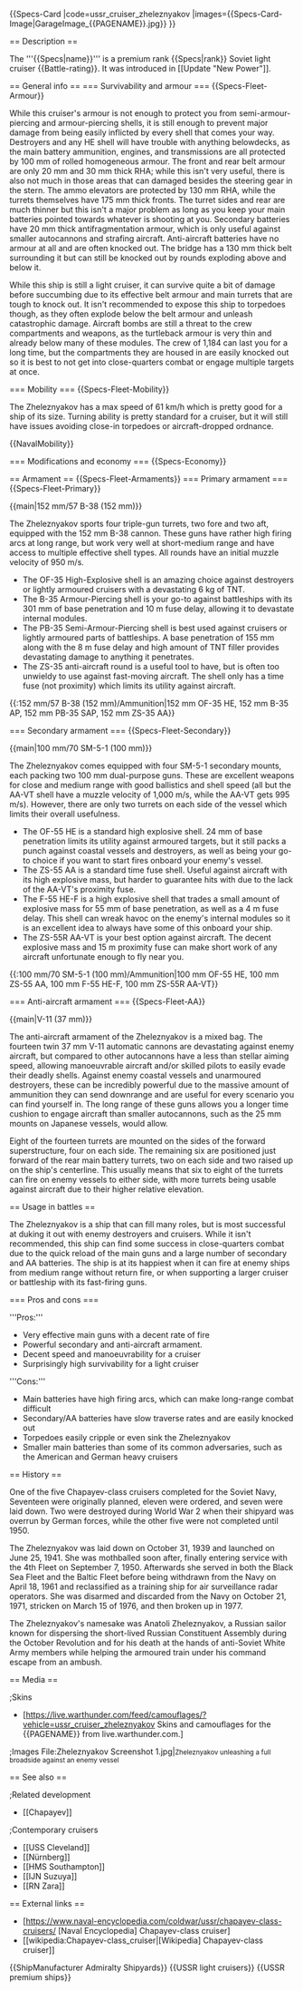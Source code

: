 {{Specs-Card
|code=ussr_cruiser_zheleznyakov
|images={{Specs-Card-Image|GarageImage_{{PAGENAME}}.jpg}}
}}

== Description ==
<!-- ''In the first part of the description, cover the history of the ship's creation and military application. In the second part, tell the reader about using this ship in the game. Add a screenshot: if a beginner player has a hard time remembering vehicles by name, a picture will help them identify the ship in question.'' -->
The '''{{Specs|name}}''' is a premium rank {{Specs|rank}} Soviet light cruiser {{Battle-rating}}. It was introduced in [[Update "New Power"]].

== General info ==
=== Survivability and armour ===
{{Specs-Fleet-Armour}}
<!-- ''Talk about the vehicle's armour. Note the most well-defended and most vulnerable zones, e.g. the ammo magazine. Evaluate the composition of components and assemblies responsible for movement and manoeuvrability. Evaluate the survivability of the primary and secondary armaments separately. Don't forget to mention the size of the crew, which plays an important role in fleet mechanics. Save tips on preserving survivability for the "Usage in battles" section. If necessary, use a graphical template to show the most well-protected or most vulnerable points in the armour.'' -->

While this cruiser's armour is not enough to protect you from semi-armour-piercing and armour-piercing shells, it is still enough to prevent major damage from being easily inflicted by every shell that comes your way. Destroyers and any HE shell will have trouble with anything belowdecks, as the main battery ammunition, engines, and transmissions are all protected by 100 mm of rolled homogeneous armour. The front and rear belt armour are only 20 mm and 30 mm thick RHA; while this isn't very useful, there is also not much in those areas that can damaged besides the steering gear in the stern. The ammo elevators are protected by 130 mm RHA, while the turrets themselves have 175 mm thick fronts. The turret sides and rear are much thinner but this isn't a major problem as long as you keep your main batteries pointed towards whatever is shooting at you. Secondary batteries have 20 mm thick antifragmentation armour, which is only useful against smaller autocannons and strafing aircraft. Anti-aircraft batteries have no armour at all and are often knocked out. The bridge has a 130 mm thick belt surrounding it but can still be knocked out by rounds exploding above and below it.

While this ship is still a light cruiser, it can survive quite a bit of damage before succumbing due to its effective belt armour and main turrets that are tough to knock out. It isn't recommended to expose this ship to torpedoes though, as they often explode below the belt armour and unleash catastrophic damage. Aircraft bombs are still a threat to the crew compartments and weapons, as the turtleback armour is very thin and already below many of these modules. The crew of 1,184 can last you for a long time, but the compartments they are housed in are easily knocked out so it is best to not get into close-quarters combat or engage multiple targets at once.

=== Mobility ===
{{Specs-Fleet-Mobility}}
<!-- ''Write about the ship's mobility. Evaluate its power and manoeuvrability, rudder rerouting speed, stopping speed at full tilt, with its maximum forward and reverse speed.'' -->

The Zheleznyakov has a max speed of 61 km/h which is pretty good for a ship of its size. Turning ability is pretty standard for a cruiser, but it will still have issues avoiding close-in torpedoes or aircraft-dropped ordnance.

{{NavalMobility}}

=== Modifications and economy ===
{{Specs-Economy}}

== Armament ==
{{Specs-Fleet-Armaments}}
=== Primary armament ===
{{Specs-Fleet-Primary}}
<!-- ''Provide information about the characteristics of the primary armament. Evaluate their efficacy in battle based on their reload speed, ballistics and the capacity of their shells. Add a link to the main article about the weapon: <code><nowiki>{{main|Weapon name (calibre)}}</nowiki></code>. Broadly describe the ammunition available for the primary armament, and provide recommendations on how to use it and which ammunition to choose.'' -->
{{main|152 mm/57 B-38 (152 mm)}}

The Zheleznyakov sports four triple-gun turrets, two fore and two aft, equipped with the 152 mm B-38 cannon. These guns have rather high firing arcs at long range, but work very well at short-medium range and have access to multiple effective shell types. All rounds have an initial muzzle velocity of 950 m/s.

* The OF-35 High-Explosive shell is an amazing choice against destroyers or lightly armoured cruisers with a devastating 6 kg of TNT.
* The B-35 Armour-Piercing shell is your go-to against battleships with its 301 mm of base penetration and 10 m fuse delay, allowing it to devastate internal modules.
* The PB-35 Semi-Armour-Piercing shell is best used against cruisers or lightly armoured parts of battleships. A base penetration of 155 mm along with the 8 m fuse delay and high amount of TNT filler provides devastating damage to anything it penetrates.
* The ZS-35 anti-aircraft round is a useful tool to have, but is often too unwieldy to use against fast-moving aircraft. The shell only has a time fuse (not proximity) which limits its utility against aircraft.

{{:152 mm/57 B-38 (152 mm)/Ammunition|152 mm OF-35 HE, 152 mm B-35 AP, 152 mm PB-35 SAP, 152 mm ZS-35 AA}}

=== Secondary armament ===
{{Specs-Fleet-Secondary}}
<!-- ''Some ships are fitted with weapons of various calibres. Secondary armaments are defined as weapons chosen with the control <code>Select secondary weapon</code>. Evaluate the secondary armaments and give advice on how to use them. Describe the ammunition available for the secondary armament. Provide recommendations on how to use them and which ammunition to choose. Remember that any anti-air armament, even heavy calibre weapons, belong in the next section. If there is no secondary armament, remove this section.'' -->
{{main|100 mm/70 SM-5-1 (100 mm)}}

The Zheleznyakov comes equipped with four SM-5-1 secondary mounts, each packing two 100 mm dual-purpose guns. These are excellent weapons for close and medium range with good ballistics and shell speed (all but the AA-VT shell have a muzzle velocity of 1,000 m/s, while the AA-VT gets 995 m/s). However, there are only two turrets on each side of the vessel which limits their overall usefulness.

* The OF-55 HE is a standard high explosive shell. 24 mm of base penetration limits its utility against armoured targets, but it still packs a punch against coastal vessels and destroyers, as well as being your go-to choice if you want to start fires onboard your enemy's vessel.
* The ZS-55 AA is a standard time fuse shell. Useful against aircraft with its high explosive mass, but harder to guarantee hits with due to the lack of the AA-VT's proximity fuse.
* The F-55 HE-F is a high explosive shell that trades a small amount of explosive mass for 55 mm of base penetration, as well as a 4 m fuse delay. This shell can wreak havoc on the enemy's internal modules so it is an excellent idea to always have some of this onboard your ship.
* The ZS-55R AA-VT is your best option against aircraft. The decent explosive mass and 15 m proximity fuse can make short work of any aircraft unfortunate enough to fly near you.

{{:100 mm/70 SM-5-1 (100 mm)/Ammunition|100 mm OF-55 HE, 100 mm ZS-55 AA, 100 mm F-55 HE-F, 100 mm ZS-55R AA-VT}}

=== Anti-aircraft armament ===
{{Specs-Fleet-AA}}
<!-- ''An important part of the ship's armament responsible for air defence. Anti-aircraft armament is defined by the weapon chosen with the control <code>Select anti-aircraft weapons</code>. Talk about the ship's anti-air cannons and machine guns, the number of guns and their positions, their effective range, and about their overall effectiveness – including against surface targets. If there are no anti-aircraft armaments, remove this section.'' -->
{{main|V-11 (37 mm)}}

The anti-aircraft armament of the Zheleznyakov is a mixed bag. The fourteen twin 37 mm V-11 automatic cannons are devastating against enemy aircraft, but compared to other autocannons have a less than stellar aiming speed, allowing manoeuvrable aircraft and/or skilled pilots to easily evade their deadly shells. Against enemy coastal vessels and unarmoured destroyers, these can be incredibly powerful due to the massive amount of ammunition they can send downrange and are useful for every scenario you can find yourself in. The long range of these guns allows you a longer time cushion to engage aircraft than smaller autocannons, such as the 25 mm mounts on Japanese vessels, would allow.

Eight of the fourteen turrets are mounted on the sides of the forward superstructure, four on each side. The remaining six are positioned just forward of the rear main battery turrets, two on each side and two raised up on the ship's centerline. This usually means that six to eight of the turrets can fire on enemy vessels to either side, with more turrets being usable against aircraft due to their higher relative elevation.

== Usage in battles ==
<!-- ''Describe the technique of using this ship, the characteristics of her use in a team and tips on strategy. Abstain from writing an entire guide – don't try to provide a single point of view, but give the reader food for thought. Talk about the most dangerous opponents for this vehicle and provide recommendations on fighting them. If necessary, note the specifics of playing with this vehicle in various modes (AB, RB, SB).'' -->
The Zheleznyakov is a ship that can fill many roles, but is most successful at duking it out with enemy destroyers and cruisers. While it isn't recommended, this ship can find some success in close-quarters combat due to the quick reload of the main guns and a large number of secondary and AA batteries. The ship is at its happiest when it can fire at enemy ships from medium range without return fire, or when supporting a larger cruiser or battleship  with its fast-firing guns.

=== Pros and cons ===
<!-- ''Summarise and briefly evaluate the vehicle in terms of its characteristics and combat effectiveness. Mark its pros and cons in the bulleted list. Try not to use more than 6 points for each of the characteristics. Avoid using categorical definitions such as "bad", "good" and the like - use substitutions with softer forms such as "inadequate" and "effective".'' -->

'''Pros:'''

* Very effective main guns with a decent rate of fire
* Powerful secondary and anti-aircraft armament.
* Decent speed and manoeuvrability for a cruiser
* Surprisingly high survivability for a light cruiser

'''Cons:'''

* Main batteries have high firing arcs, which can make long-range combat difficult
* Secondary/AA batteries have slow traverse rates and are easily knocked out
* Torpedoes easily cripple or even sink the Zheleznyakov
* Smaller main batteries than some of its common adversaries, such as the American and German heavy cruisers

== History ==
<!-- ''Describe the history of the creation and combat usage of the ship in more detail than in the introduction. If the historical reference turns out to be too long, take it to a separate article, taking a link to the article about the ship and adding a block "/History" (example: <nowiki>https://wiki.warthunder.com/(Ship-name)/History</nowiki>) and add a link to it here using the <code>main</code> template. Be sure to reference text and sources by using <code><nowiki><ref></ref></nowiki></code>, as well as adding them at the end of the article with <code><nowiki><references /></nowiki></code>. This section may also include the ship's dev blog entry (if applicable) and the in-game encyclopedia description (under <code><nowiki>=== In-game description ===</nowiki></code>, also if applicable).'' -->
One of the five Chapayev-class cruisers completed for the Soviet Navy, Seventeen were originally planned, eleven were ordered, and seven were laid down. Two were destroyed during World War 2 when their shipyard was overrun by German forces, while the other five were not completed until 1950.

The Zheleznyakov was laid down on October 31, 1939 and launched on June 25, 1941. She was mothballed soon after, finally entering service with the 4th Fleet on September 7, 1950. Afterwards she served in both the Black Sea Fleet and the Baltic Fleet before being withdrawn from the Navy on April 18, 1961 and reclassified as a training ship for air surveillance radar operators. She was disarmed and discarded from the Navy on October 21, 1971, stricken on March 15 of 1976, and then broken up in 1977.

The Zheleznyakov's namesake was Anatoli Zheleznyakov, a Russian sailor known for dispersing the short-lived Russian Constituent Assembly during the October Revolution and for his death at the hands of anti-Soviet White Army members while helping the armoured train under his command escape from an ambush.

== Media ==
<!-- ''Excellent additions to the article would be video guides, screenshots from the game, and photos.'' -->

;Skins
* [https://live.warthunder.com/feed/camouflages/?vehicle=ussr_cruiser_zheleznyakov Skins and camouflages for the {{PAGENAME}} from live.warthunder.com.]

;Images
<gallery mode="packed-hover"  heights="150">
File:Zheleznyakov Screenshot 1.jpg|<small>Zheleznyakov unleashing a full broadside against an enemy vessel</small>
</gallery>

== See also ==
<!-- ''Links to articles on the War Thunder Wiki that you think will be useful for the reader, for example:''
* ''reference to the series of the ship;''
* ''links to approximate analogues of other nations and research trees.'' -->

;Related development
* [[Chapayev]]

;Contemporary cruisers
* [[USS Cleveland]]
* [[Nürnberg]]
* [[HMS Southampton]]
* [[IJN Suzuya]]
* [[RN Zara]]

== External links ==
<!-- ''Paste links to sources and external resources, such as:''
* ''topic on the official game forum;''
* ''other literature.'' -->

* [https://www.naval-encyclopedia.com/coldwar/ussr/chapayev-class-cruisers/ <nowiki>[Naval Encyclopedia]</nowiki> Chapayev-class cruiser]
* [[wikipedia:Chapayev-class_cruiser|[Wikipedia] Chapayev-class cruiser]]

{{ShipManufacturer Admiralty Shipyards}}
{{USSR light cruisers}}
{{USSR premium ships}}